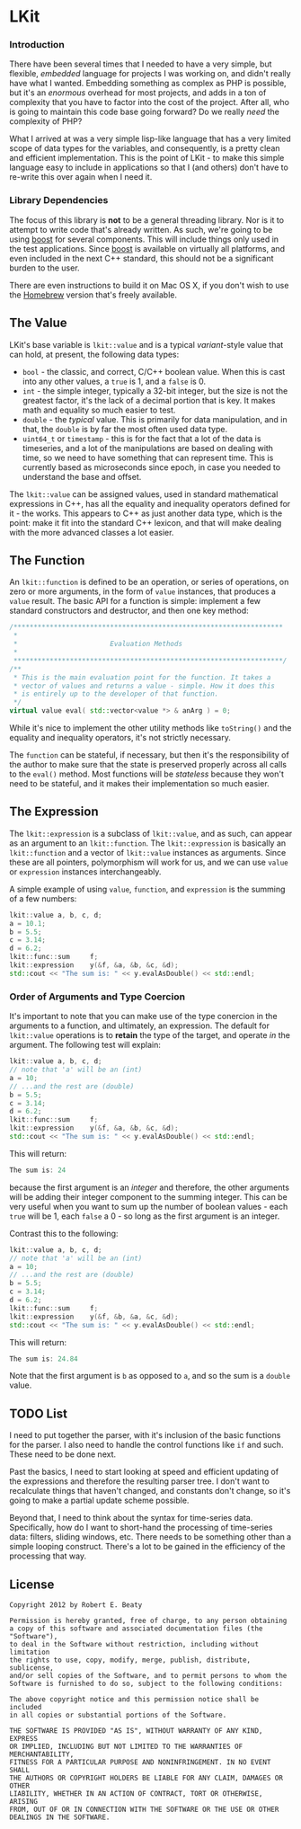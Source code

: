 LKit
====

### Introduction

There have been several times that I needed to have a very simple, but
flexible, _embedded_ language for projects I was working on, and didn't
really have what I wanted. Embedding something as complex as PHP is possible,
but it's an _enormous_ overhead for most projects, and adds in a ton of
complexity that you have to factor into the cost of the project. After all,
who is going to maintain this code base going forward? Do we really _need_
the complexity of PHP?

What I arrived at was a very simple lisp-like language that has a very limited
scope of data types for the variables, and consequently, is a pretty clean
and efficient implementation. This is the point of LKit - to make this simple
language easy to include in applications so that I (and others) don't have to
re-write this over again when I need it.

### Library Dependencies

The focus of this library is **not** to be a general threading library. Nor
is it to attempt to write code that's already written. As such, we're going
to be using [boost](www.boost.org) for several components. This will include
things only used in the test applications. Since [boost](www.boost.org) is
available on virtually all platforms, and even included in the next C++
standard, this should not be a significant burden to the user.

There are even instructions to build it on Mac OS X, if you don't wish to use
the [Homebrew](http://mxcl.github.com/homebrew/) version that's freely
available.

The Value
---------

LKit's base variable is `lkit::value` and is a typical _variant_-style value
that can hold, at present, the following data types:

*	`bool` - the classic, and correct, C/C++ boolean value. When this is
	cast into any other values, a `true` is 1, and a `false` is 0.
*	`int` - the simple integer, typically a 32-bit integer, but the size
	is not the greatest factor, it's the lack of a decimal portion that
	is key. It makes math and equality so much easier to test.
*	`double` - the _typical_ value. This is primarily for data manipulation,
	and in that, the `double` is by far the most often used data type.
*	`uint64_t` or `timestamp` - this is for the fact that a lot of the
	data is timeseries, and a lot of the manipulations are based on dealing
	with time, so we need to have something that can represent time. This
	is currently based as microseconds since epoch, in case you needed to
	understand the base and offset.

The `lkit::value` can be assigned values, used in standard mathematical
expressions in C++, has all the equality and inequality operators
defined for it - the works. This appears to C++ as just another data type,
which is the point: make it fit into the standard C++ lexicon, and that will
make dealing with the more advanced classes a lot easier.

The Function
------------

An `lkit::function` is defined to be an operation, or series of operations,
on zero or more arguments, in the form of `value` instances, that produces
a `value` result. The basic API for a function is simple: implement a few
standard constructors and destructor, and then one key method:

```cpp
/*******************************************************************
 *
 *                       Evaluation Methods
 *
 *******************************************************************/
/**
 * This is the main evaluation point for the function. It takes a
 * vector of values and returns a value - simple. How it does this
 * is entirely up to the developer of that function.
 */
virtual value eval( std::vector<value *> & anArg ) = 0;
```
While it's nice to implement the other utility methods like `toString()`
and the equality and inequality operators, it's not strictly necessary.

The `function` can be stateful, if necessary, but then it's the responsibility
of the author to make sure that the state is preserved properly across all
calls to the `eval()` method. Most functions will be _stateless_ because
they won't need to be stateful, and it makes their implementation so much
easier.

The Expression
--------------

The `lkit::expression` is a subclass of `lkit::value`, and as such, can
appear as an argument to an `lkit::function`. The `lkit::expression` is
basically an `lkit::function` and a vector of `lkit::value` instances as
arguments. Since these are all pointers, polymorphism will work for us,
and we can use `value` or `expression` instances interchangeably.

A simple example of using `value`, `function`, and `expression` is
the summing of a few numbers:

```cpp
lkit::value	a, b, c, d;
a = 10.1;
b = 5.5;
c = 3.14;
d = 6.2;
lkit::func::sum		f;
lkit::expression	y(&f, &a, &b, &c, &d);
std::cout << "The sum is: " << y.evalAsDouble() << std::endl;
```

### Order of Arguments and Type Coercion

It's important to note that you can make use of the type conercion in the
arguments to a function, and ultimately, an expression. The default for
`lkit::value` operations is to __retain__ the type of the target, and operate
_in_ the argument. The following test will explain:
```cpp
lkit::value	a, b, c, d;
// note that 'a' will be an (int)
a = 10;
// ...and the rest are (double)
b = 5.5;
c = 3.14;
d = 6.2;
lkit::func::sum		f;
lkit::expression	y(&f, &a, &b, &c, &d);
std::cout << "The sum is: " << y.evalAsDouble() << std::endl;
```
This will return:
```cpp
The sum is: 24
```
because the first argument is an _integer_ and therefore, the other arguments
will be adding their integer component to the summing integer. This can be
very useful when you want to sum up the number of boolean values - each
`true` will be 1, each `false` a 0 - so long as the first argument is an
integer.

Contrast this to the following:
```cpp
lkit::value	a, b, c, d;
// note that 'a' will be an (int)
a = 10;
// ...and the rest are (double)
b = 5.5;
c = 3.14;
d = 6.2;
lkit::func::sum		f;
lkit::expression	y(&f, &b, &a, &c, &d);
std::cout << "The sum is: " << y.evalAsDouble() << std::endl;
```
This will return:
```cpp
The sum is: 24.84
```
Note that the first argument is `b` as opposed to `a`, and so the sum is
a `double` value.

TODO List
---------

I need to put together the parser, with it's inclusion of the basic functions
for the parser. I also need to handle the control functions like `if` and such.
These need to be done next.

Past the basics, I need to start looking at speed and efficient updating of
the expressions and therefore the resulting parser tree. I don't want to
recalculate things that haven't changed, and constants don't change, so it's
going to make a partial update scheme possible.

Beyond that, I need to think about the syntax for time-series data.
Specifically, how do I want to short-hand the processing of time-series
data: filters, sliding windows, etc. There needs to be something other
than a simple looping construct. There's a lot to be gained in the
efficiency of the processing that way.

License
-------

	Copyright 2012 by Robert E. Beaty

	Permission is hereby granted, free of charge, to any person obtaining
	a copy of this software and associated documentation files (the "Software"),
	to deal in the Software without restriction, including without limitation
	the rights to use, copy, modify, merge, publish, distribute, sublicense,
	and/or sell copies of the Software, and to permit persons to whom the
	Software is furnished to do so, subject to the following conditions:

	The above copyright notice and this permission notice shall be included
	in all copies or substantial portions of the Software.

	THE SOFTWARE IS PROVIDED "AS IS", WITHOUT WARRANTY OF ANY KIND, EXPRESS
	OR IMPLIED, INCLUDING BUT NOT LIMITED TO THE WARRANTIES OF MERCHANTABILITY,
	FITNESS FOR A PARTICULAR PURPOSE AND NONINFRINGEMENT. IN NO EVENT SHALL
	THE AUTHORS OR COPYRIGHT HOLDERS BE LIABLE FOR ANY CLAIM, DAMAGES OR OTHER
	LIABILITY, WHETHER IN AN ACTION OF CONTRACT, TORT OR OTHERWISE, ARISING
	FROM, OUT OF OR IN CONNECTION WITH THE SOFTWARE OR THE USE OR OTHER
	DEALINGS IN THE SOFTWARE.

